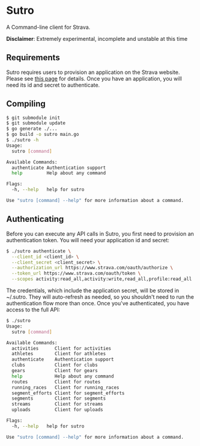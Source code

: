 # Sutro

A Command-line client for Strava.

**Disclaimer**: Extremely experimental, incomplete and unstable at this time

## Requirements

Sutro requires users to provision an application on the Strava website. Please see [this page](http://developers.strava.com/docs/getting-started/#account) for details. Once you have an application, you will need its id and secret to authenticate.

## Compiling

```sh
$ git submodule init
$ git submodule update
$ go generate ./...
$ go build -o sutro main.go
$ ./sutro -h
Usage:
  sutro [command]

Available Commands:
  authenticate Authentication support
  help         Help about any command

Flags:
  -h, --help   help for sutro

Use "sutro [command] --help" for more information about a command.
```

## Authenticating

Before you can execute any API calls in Sutro, you first need to provision an authentication token. You will need your application id and secret:

```sh
$ ./sutro authenticate \
  --client_id <client_id> \
  --client_secret <client_secret> \
  --authorization_url https://www.strava.com/oauth/authorize \
  --token_url https://www.strava.com/oauth/token \
  --scopes activity:read_all,activity:write,read_all,profile:read_all
```

The credentials, which include the application secret, will be stored in ~/.sutro. They will auto-refresh as needed, so you shouldn't need to run the authentication flow more than once. Once you've authenticated, you have access to the full API:

```sh
$ ./sutro
Usage:
  sutro [command]

Available Commands:
  activities      Client for activities
  athletes        Client for athletes
  authenticate    Authentication support
  clubs           Client for clubs
  gears           Client for gears
  help            Help about any command
  routes          Client for routes
  running_races   Client for running_races
  segment_efforts Client for segment_efforts
  segments        Client for segments
  streams         Client for streams
  uploads         Client for uploads

Flags:
  -h, --help   help for sutro

Use "sutro [command] --help" for more information about a command.
```
